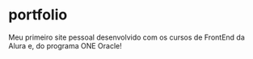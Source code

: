 # portfolio
Meu primeiro site pessoal desenvolvido com os cursos de FrontEnd da Alura e, do programa ONE Oracle!
